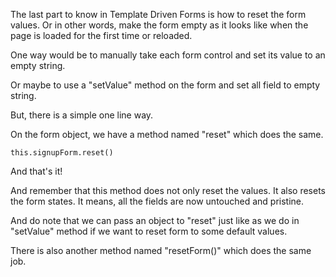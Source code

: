 The last part to know in Template Driven Forms is how to reset the form values. Or in other words, make the form empty as it looks like when the page is loaded for the first time or reloaded.

One way would be to manually take each form control and set its value to an empty string. 

Or maybe to use a "setValue" method on the form and set all field to empty string.

But, there is a simple one line way.

On the form object, we have a method named "reset" which does the same.

    this.signupForm.reset()

And that's it!

And remember that this method does not only reset the values. It also resets the form states. It means, all the fields are now untouched and pristine.

And do note that we can pass an object to "reset" just like as we do in "setValue" method if we want to reset form to some default values. 

There is also another method named "resetForm()" which does the same job.